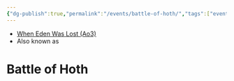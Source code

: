 ```yaml
---
{"dg-publish":true,"permalink":"/events/battle-of-hoth/","tags":["event","unfinished"],"noteIcon":"saber1"}
---
```


- [When Eden Was Lost (Ao3)](https://archiveofourown.org/works/19334440)
- Also known as 

# Battle of Hoth
